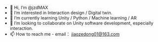 - 👋 Hi, I’m @jzdMAX
- 👀 I’m interested in Interaction design / Digital twin.
- 🌱 I’m currently learning Unity / Python / Machine learning / AR
- 💞️ I’m looking to collaborate on Unity software development, especially interaction.
- 📫 How to reach me - email： jiaozedong01@163.com

<!---
jzdMAX/jzdMAX is a ✨ special ✨ repository because its `README.md` (this file) appears on your GitHub profile.
You can click the Preview link to take a look at your changes.
--->
